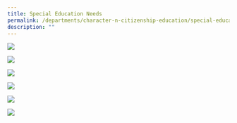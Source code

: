 ```yaml
---
title: Special Education Needs
permalink: /departments/character-n-citizenship-education/special-education-needs/
description: ""
---
```

![](/images/special%20education%20needs-1.jpg)

![](/images/special%20education%20needs-2.jpg)

![](/images/special%20education%20needs-3.jpg)

![](/images/special%20education%20needs-4.jpg)

![](/images/special%20education%20needs-5.jpg)

![](/images/special%20education%20needs-6.jpg)